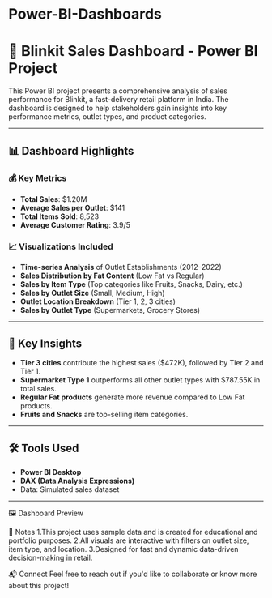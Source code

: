 # Power-BI-Dashboards
# 🛒 Blinkit Sales Dashboard - Power BI Project

This Power BI project presents a comprehensive analysis of sales performance for Blinkit, a fast-delivery retail platform in India. The dashboard is designed to help stakeholders gain insights into key performance metrics, outlet types, and product categories.

---

## 📊 Dashboard Highlights

### 💰 **Key Metrics**
- **Total Sales**: $1.20M
- **Average Sales per Outlet**: $141
- **Total Items Sold**: 8,523
- **Average Customer Rating**: 3.9/5

### 📈 **Visualizations Included**
- **Time-series Analysis** of Outlet Establishments (2012–2022)
- **Sales Distribution by Fat Content** (Low Fat vs Regular)
- **Sales by Item Type** (Top categories like Fruits, Snacks, Dairy, etc.)
- **Sales by Outlet Size** (Small, Medium, High)
- **Outlet Location Breakdown** (Tier 1, 2, 3 cities)
- **Sales by Outlet Type** (Supermarkets, Grocery Stores)

---

## 🧠 Key Insights
- **Tier 3 cities** contribute the highest sales ($472K), followed by Tier 2 and Tier 1.
- **Supermarket Type 1** outperforms all other outlet types with $787.55K in total sales.
- **Regular Fat products** generate more revenue compared to Low Fat products.
- **Fruits and Snacks** are top-selling item categories.

---

## 🛠 Tools Used
- **Power BI Desktop**
- **DAX (Data Analysis Expressions)**
- Data: Simulated sales dataset

---
🖼️ Dashboard Preview

📌 Notes
1.This project uses sample data and is created for educational and portfolio purposes.
2.All visuals are interactive with filters on outlet size, item type, and location.
3.Designed for fast and dynamic data-driven decision-making in retail.

📬 Connect
Feel free to reach out if you'd like to collaborate or know more about this project!
